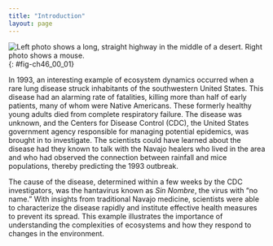 ```yaml
---
title: "Introduction"
layout: page
---
```



<?cnx.eoc class="summary" title="Sections Summary"?>

<?cnx.eoc class="art-exercise" title="Art Connections"?>

<?cnx.eoc class="multiple-choice" title="Multiple Choice"?>

<?cnx.eoc class="free-response" title="Free Response"?>

 ![Left photo shows a long, straight highway in the middle of a desert. Right photo shows a mouse.](../resources/Figure_46_00_00.jpg "In the southwestern United States, rainy weather causes an increase in production of pinyon nuts, causing the deer mouse population to explode. Deer mice may carry a virus called Sin Nombre (a hantavirus) that causes respiratory disease in humans and has a high fatality rate. In 1992&#x2013;1993, wet El Ni&#xF1;o weather caused a Sin Nombre epidemic. Navajo healers, who were aware of the link between this disease and weather, predicted the outbreak. (credit &quot;highway&quot;: modification of work by Phillip Capper; credit &quot;mouse&quot;: modification of work by USFWS)"){: #fig-ch46_00_01}

In 1993, an interesting example of ecosystem dynamics occurred when a rare lung disease struck inhabitants of the southwestern United States. This disease had an alarming rate of fatalities, killing more than half of early patients, many of whom were Native Americans. These formerly healthy young adults died from complete respiratory failure. The disease was unknown, and the Centers for Disease Control (CDC), the United States government agency responsible for managing potential epidemics, was brought in to investigate. The scientists could have learned about the disease had they known to talk with the Navajo healers who lived in the area and who had observed the connection between rainfall and mice populations, thereby predicting the 1993 outbreak.

The cause of the disease, determined within a few weeks by the CDC investigators, was the hantavirus known as *Sin Nombre*, the virus with “no name.” With insights from traditional Navajo medicine, scientists were able to characterize the disease rapidly and institute effective health measures to prevent its spread. This example illustrates the importance of understanding the complexities of ecosystems and how they respond to changes in the environment.

